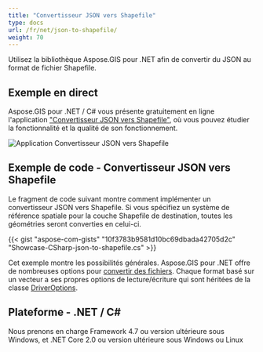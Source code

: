 ```yaml
---
title: "Convertisseur JSON vers Shapefile"
type: docs
url: /fr/net/json-to-shapefile/
weight: 70
---
```


Utilisez la bibliothèque Aspose.GIS pour .NET afin de convertir du JSON au format de fichier Shapefile.

## **Exemple en direct**

Aspose.GIS pour .NET / C# vous présente gratuitement en ligne l'application ["Convertisseur JSON vers Shapefile"](https://products.aspose.app/gis/conversion/json-to-shapefile), où vous pouvez étudier la fonctionnalité et la qualité de son fonctionnement.

![Application Convertisseur JSON vers Shapefile](conversion.png)

## **Exemple de code - Convertisseur JSON vers Shapefile**

Le fragment de code suivant montre comment implémenter un convertisseur JSON vers Shapefile. Si vous spécifiez un système de référence spatiale pour la couche Shapefile de destination, toutes les géométries seront converties en celui-ci.

{{< gist "aspose-com-gists" "10f3783b9581d10bc69dbada42705d2c" "Showcase-CSharp-json-to-shapefile.cs" >}}

Cet exemple montre les possibilités générales. Aspose.GIS pour .NET offre de nombreuses options pour [convertir des fichiers](https://docs.aspose.com/gis/net/vector-layers/). Chaque format basé sur un vecteur a ses propres options de lecture/écriture qui sont héritées de la classe [DriverOptions](https://reference.aspose.com/gis/net/aspose.gis/driveroptions).

## **Plateforme - .NET / C#**

Nous prenons en charge Framework 4.7 ou version ultérieure sous Windows, et .NET Core 2.0 ou version ultérieure sous Windows ou Linux
